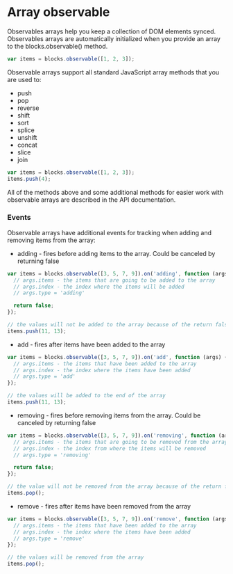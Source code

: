 # Array observable

Observables arrays help you keep a collection of DOM elements synced.
Observables arrays are automatically initialized when you provide
an array to the blocks.observable() method.

```javascript
var items = blocks.observable([1, 2, 3]);
```

Observable arrays support all standard JavaScript array methods that you are used to:

  * push
  * pop
  * reverse
  * shift
  * sort
  * splice
  * unshift
  * concat
  * slice
  * join

```javascript
var items = blocks.observable([1, 2, 3]);
items.push(4);
```

All of the methods above and some additional methods for easier work with observable arrays are described in the API documentation.

### Events

Observable arrays have additional events for tracking when adding and removing items from the array:

* adding - fires before adding items to the array. Could be canceled by returning false

```javascript
var items = blocks.observable([3, 5, 7, 9]).on('adding', function (args) {
  // args.items - the items that are going to be added to the array
  // args.index - the index where the items will be added
  // args.type = 'adding'

  return false;
});

// the values will not be added to the array because of the return false in the handler
items.push(11, 13);
```

* add - fires after items have been added to the array

```javascript
var items = blocks.observable([3, 5, 7, 9]).on('add', function (args) {
  // args.items - the items that have been added to the array
  // args.index - the index where the items have been added
  // args.type = 'add'
});

// the values will be added to the end of the array
items.push(11, 13);
```

* removing - fires before removing items from the array. Could be canceled by returning false

```javascript
var items = blocks.observable([3, 5, 7, 9]).on('removing', function (args) {
  // args.items - the items that are going to be removed from the array
  // args.index - the index from where the items will be removed
  // args.type = 'removing'

  return false;
});

// the value will not be removed from the array because of the return false in the handler
items.pop();
```

* remove - fires after items have been removed from the array

```javascript
var items = blocks.observable([3, 5, 7, 9]).on('remove', function (args) {
  // args.items - the items that have been added to the array
  // args.index - the index where the items have been added
  // args.type = 'remove'
});

// the values will be removed from the array
items.pop();
```
